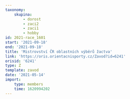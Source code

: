 ```yaml
---
taxonomy:
    skupina:
        - dorost
        - zaci2
        - zaci1
        - hobby
id: 2021-race_1601
start: '2021-09-18'
end: '2021-09-18'
title: 'Mistrovství ČR oblastních výběrů žactva'
link: 'https://oris.orientacnisporty.cz/Zavod?id=6241'
orisid: '6241'
type: Z
template: zavod
date: '2021-05-14'
import:
    type: members
    time: 1620994202
---
```


